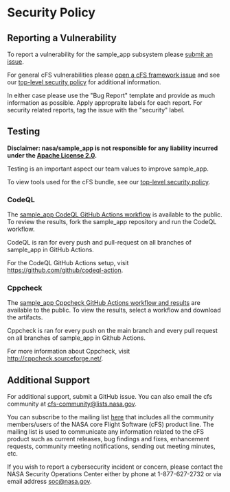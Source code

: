 # Security Policy

## Reporting a Vulnerability

To report a vulnerability for the sample_app subsystem please [submit an issue](https://github.com/nasa/sample_app/issues/new/choose).

For general cFS vulnerabilities please [open a cFS framework issue](https://github.com/nasa/cfs/issues/new/choose) and see our [top-level security policy](https://github.com/nasa/cFS/security/policy) for additional information.

In either case please use the "Bug Report" template and provide as much information as possible. Apply appropraite labels for each report. For security related reports, tag the issue with the "security" label.

## Testing

**Disclaimer: nasa/sample_app is not responsible for any liability incurred under the [Apache License 2.0](https://github.com/nasa/sample_app/blob/main/LICENSE).**

Testing is an important aspect our team values to improve sample_app. 

To view tools used for the cFS bundle, see our [top-level security policy](https://github.com/nasa/cFS/security/policy). 

### CodeQL

The [sample_app CodeQL GitHub Actions workflow](https://github.com/nasa/sample_app/actions/workflows/codeql-build.yml) is available to the public. To review the results, fork the sample_app repository and run the CodeQL workflow. 

CodeQL is ran for every push and pull-request on all branches of sample_app in GitHub Actions. 

For the CodeQL GitHub Actions setup, visit https://github.com/github/codeql-action. 

### Cppcheck

The [sample_app Cppcheck GitHub Actions workflow and results](https://github.com/nasa/sample_app/actions/workflows/static-analysis.yml) are available to the public. To view the results, select a workflow and download the artifacts. 

Cppcheck is ran for every push on the main branch and every pull request on all branches of sample_app in Github Actions. 

For more information about Cppcheck, visit http://cppcheck.sourceforge.net/.

## Additional Support

For additional support, submit a GitHub issue. You can also email the cfs community at cfs-community@lists.nasa.gov. 

You can subscribe to the mailing list [here](https://lists.nasa.gov/mailman/listinfo/cfs-community) that includes all the community members/users of the NASA core Flight Software (cFS) product line. The mailing list is used to communicate any information related to the cFS product such as current releases, bug findings and fixes, enhancement requests, community meeting notifications, sending out meeting minutes, etc.

If you wish to report a cybersecurity incident or concern, please contact the NASA Security Operations Center either by phone at 1-877-627-2732 or via email address soc@nasa.gov.
